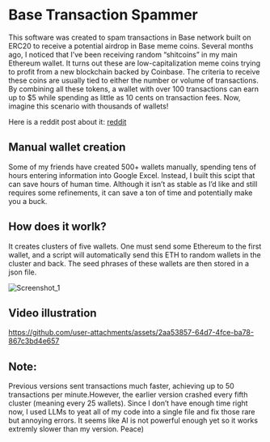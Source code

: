 <h1>Base Transaction Spammer</h1>

This software was created to spam transactions in Base network built on ERC20 to receive a potential airdrop in Base meme coins. Several months ago, I noticed that I’ve been receiving random “shitcoins” in my main Ethereum wallet. It turns out these are low-capitalization meme coins trying to profit from a new blockchain backed by Coinbase. The criteria to receive these coins are usually tied to either the number or volume of transactions. By combining all these tokens, a wallet with over 100 transactions can earn up to $5 while spending as little as 10 cents on transaction fees. Now, imagine this scenario with thousands of wallets!

Here is a reddit post about it: [reddit](https://www.reddit.com/r/CoinBase/comments/1ccml6m/where_are_the_meme_coins_being_dropped_in_my/?utm_source=share&utm_medium=web3x&utm_name=web3xcss&utm_term=1&utm_content=share_button)
<h2>Manual wallet creation</h2>
Some of my friends have created 500+ wallets manually, spending tens of hours entering information into Google Excel. Instead, I built this scipt that can save hours of human time. Although it isn’t as stable as I’d like and still requires some refinements, it can save a ton of time and potentially make you a buck.
<h2>How does it worlk?</h2>
It creates clusters of five wallets. One must send some Ethereum to the first wallet, and a script will automatically send this ETH to random wallets in the cluster and back. The seed phrases of these wallets are then stored in a json file. 

![Screenshot_1](https://github.com/user-attachments/assets/32f8d46d-1b2f-4938-bdf1-1085fe93f25d)


<h2>Video illustration</h2>

https://github.com/user-attachments/assets/2aa53857-64d7-4fce-ba78-867c3bd4e657
<h2>Note:</h2>
Previous versions sent transactions much faster, achieving up to 50 transactions per minute.However, the earlier version crashed every fifth cluster (meaning every 25 wallets). Since I don’t have enough time right now, I used LLMs to yeat all of my code into a single file and fix those rare but annoying errors. It seems like AI is not powerful enough yet so it works extremly slower than my version. Peace)






